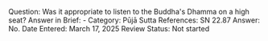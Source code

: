 Question: Was it appropriate to listen to the Buddha's Dhamma on a high seat?
Answer in Brief: -
 Category: Pūjā
Sutta References: SN 22.87
Answer: No.
Date Entered: March 17, 2025
Review Status: Not started